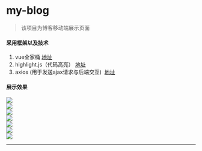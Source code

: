 # my-blog
> 该项目为博客移动端展示页面
#### 采用框架以及技术
1. vue全家桶      [地址](https://cn.vuejs.org/)
2. highlight.js（代码高亮）     [地址](https://highlightjs.org/)
3. axios (用于发送ajax请求与后端交互)  [地址](https://github.com/axios/axios)
#### 展示效果<br>
![][home]</br>
![][message]</br>
![][selectBar]</br>
![][blogs]</br>
![][singer]</br>
![][Playsong]</br>
![][blogs]</br>

--------------------------------
[home]:https://github.com/923035434/my-blog/blob/master/页面展示/home.png
[message]:https://github.com/923035434/my-blog/blob/master/页面展示/message.png
[selectBar]:https://github.com/923035434/my-blog/blob/master/页面展示/selectBar.png
[blogs]:https://github.com/923035434/my-blog/blob/master/页面展示/blogs.png
[singer]:https://github.com/923035434/my-blog/blob/master/页面展示/singer.png
[Playsong]:https://github.com/923035434/my-blog/blob/master/页面展示/Playsong.png
[blogs]:https://github.com/923035434/my-blog/blob/master/页面展示/blogs.png
